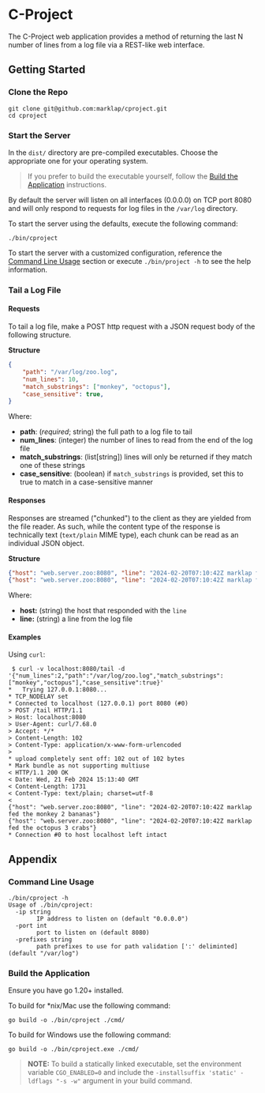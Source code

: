 # C-Project

The C-Project web application provides a method of returning the last N number of lines from a log file via a
REST-like web interface.

## Getting Started

### Clone the Repo

```
git clone git@github.com:marklap/cproject.git
cd cproject
```

### Start the Server

In the `dist/` directory are pre-compiled executables. Choose the appropriate one for your
operating system.

> If you prefer to build the executable yourself, follow the
> [Build the Application](#build-the-application) instructions.

By default the server will listen on all interfaces (0.0.0.0) on TCP port 8080 and will only
respond to requests for log files in the `/var/log` directory.

To start the server using the defaults, execute the following command:

```
./bin/cproject
```

To start the server with a customized configuration, reference the [Command Line Usage](#command-line-usage) section or execute `./bin/project -h` to see the help information.

### Tail a Log File

#### Requests

To tail a log file, make a POST http request with a JSON request body of the following structure.

**Structure**
```json
{
	"path": "/var/log/zoo.log",
	"num_lines": 10,
	"match_substrings": ["monkey", "octopus"],
	"case_sensitive": true,
}
```

Where:
- **path**: (*required*; string) the full path to a log file to tail
- **num_lines**: (integer) the number of lines to read from the end of the log file
- **match_substrings**: (list[string]) lines will only be returned if they match one of these strings
- **case_sensitive**: (boolean) if `match_substrings` is provided, set this to true to match in a case-sensitive manner

#### Responses

Responses are streamed ("chunked") to the client as they are yielded from the file reader. As such, while the content type of the response is technically text (`text/plain` MIME type), each chunk can be read as an individual JSON object.

**Structure**
```json
{"host": "web.server.zoo:8080", "line": "2024-02-20T07:10:42Z marklap fed the monkey 2 bananas"}
{"host": "web.server.zoo:8080", "line": "2024-02-20T07:10:42Z marklap fed the octopus 3 crabs"}
```

Where:
- **host:** (string) the host that responded with the `line`
- **line:** (string) a line from the log file

#### Examples

Using `curl`:

```
 $ curl -v localhost:8080/tail -d '{"num_lines":2,"path":"/var/log/zoo.log","match_substrings":["monkey","octopus"],"case_sensitive":true}'
*   Trying 127.0.0.1:8080...
* TCP_NODELAY set
* Connected to localhost (127.0.0.1) port 8080 (#0)
> POST /tail HTTP/1.1
> Host: localhost:8080
> User-Agent: curl/7.68.0
> Accept: */*
> Content-Length: 102
> Content-Type: application/x-www-form-urlencoded
> 
* upload completely sent off: 102 out of 102 bytes
* Mark bundle as not supporting multiuse
< HTTP/1.1 200 OK
< Date: Wed, 21 Feb 2024 15:13:40 GMT
< Content-Length: 1731
< Content-Type: text/plain; charset=utf-8
< 
{"host": "web.server.zoo:8080", "line": "2024-02-20T07:10:42Z marklap fed the monkey 2 bananas"}
{"host": "web.server.zoo:8080", "line": "2024-02-20T07:10:42Z marklap fed the octopus 3 crabs"}
* Connection #0 to host localhost left intact
```


## Appendix

### Command Line Usage
```
./bin/cproject -h
Usage of ./bin/cproject:
  -ip string
    	IP address to listen on (default "0.0.0.0")
  -port int
    	port to listen on (default 8080)
  -prefixes string
    	path prefixes to use for path validation [':' deliminted] (default "/var/log")
```

### Build the Application

Ensure you have go 1.20+ installed.

To build for *nix/Mac use the following command:
```
go build -o ./bin/cproject ./cmd/
```

To build for Windows use the following command:
```
go build -o ./bin/cproject.exe ./cmd/
```

> **NOTE:** To build a statically linked executable, set the environment variable `CGO_ENABLED=0` and include the
> `-installsuffix 'static' -ldflags "-s -w"` argument in your build command.
